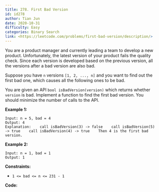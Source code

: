 ```yaml
---
title: 278. First Bad Version
id: id278
author: Tian Jun
date: 2020-10-31
difficulty: Easy
categories: Binary Search
link: <https://leetcode.com/problems/first-bad-version/description/>
---
```


You are a product manager and currently leading a team to develop a new
product. Unfortunately, the latest version of your product fails the quality
check. Since each version is developed based on the previous version, all the
versions after a bad version are also bad.

Suppose you have `n` versions `[1, 2, ..., n]` and you want to find out the
first bad one, which causes all the following ones to be bad.

You are given an API `bool isBadVersion(version)` which returns whether
`version` is bad. Implement a function to find the first bad version. You
should minimize the number of calls to the API.



**Example 1:**
            
	Input: n = 5, bad = 4    
	Output: 4    
	Explanation:    call isBadVersion(3) -> false    call isBadVersion(5) -> true    call isBadVersion(4) -> true    Then 4 is the first bad version.    

**Example 2:**
            
	Input: n = 1, bad = 1    
	Output: 1    



**Constraints:**

  * `1 <= bad <= n <= 231 - 1`


**Code:**
